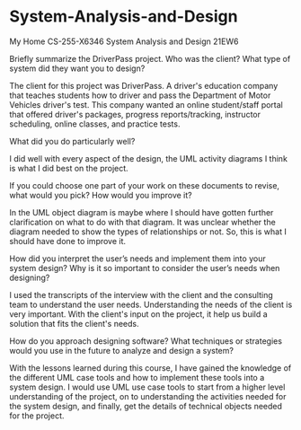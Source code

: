 # System-Analysis-and-Design
My Home CS-255-X6346 System Analysis and Design 21EW6

Briefly summarize the DriverPass project. Who was the client? What type of system did they want you to design?

The client for this project was DriverPass. A driver's education company that teaches students how to driver and pass the Department of Motor Vehicles driver's test. This company wanted an online student/staff portal that offered driver's packages, progress reports/tracking, instructor scheduling, online classes, and practice tests.

What did you do particularly well?

I did well with every aspect of the design, the UML activity diagrams I think is what I did best on the project.

If you could choose one part of your work on these documents to revise, what would you pick? How would you improve it?

In the UML object diagram is maybe where I should have gotten further clarification on what to do with that diagram. It was unclear whether the diagram needed to show the types of relationships or not. So, this is what I should have done to improve it.

How did you interpret the user’s needs and implement them into your system design? Why is it so important to consider the user’s needs when designing?

I used the transcripts of the interview with the client and the consulting team to understand the user needs. Understanding the needs of the client is very important. With the client's input on the project, it help us build a solution that fits the client's needs.

How do you approach designing software? What techniques or strategies would you use in the future to analyze and design a system?

With the lessons learned during this course, I have gained the knowledge of the different UML case tools and how to implement these tools into a system design. I would use UML use case tools to start from a higher level understanding of the project, on to understanding the activities needed for the system design, and finally, get the details of technical objects needed for the project.
